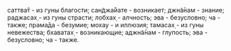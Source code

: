 саттва̄т - из гуны благости; сан̃джа̄йате - возникает; джн̃а̄нам - знание; раджасах̣ - из гуны страсти; лобхах̣ - алчность; эва - безусловно; ча - также; прама̄да - безумие; мохау - и иллюзия; тамасах̣ - из гуны невежества; бхаватах̣ - возникающие; аджн̃а̄нам - глупость; эва - безусловно; ча - также.
